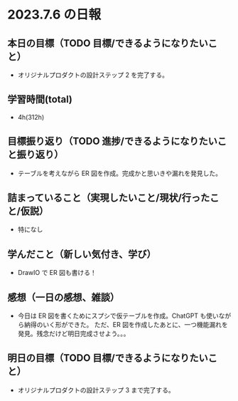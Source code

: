 # 2023.7.6 の日報

## 本日の目標（TODO 目標/できるようになりたいこと）

- オリジナルプロダクトの設計ステップ 2 を完了する。

## 学習時間(total)

- 4h(312h)

## 目標振り返り（TODO 進捗/できるようになりたいこと振り返り）

- テーブルを考えながら ER 図を作成。完成かと思いきや漏れを発見した。

## 詰まっていること（実現したいこと/現状/行ったこと/仮説）

- 特になし

## 学んだこと（新しい気付き、学び）

- DrawIO で ER 図も書ける！

## 感想（一日の感想、雑談）

- 今日は ER 図を書くためにスプシで仮テーブルを作成。ChatGPT も使いながら納得のいく形ができた。
  ただ、ER 図を作成したあとに、一つ機能漏れを発見。残念だけど明日完成させよう。。。

## 明日の目標（TODO 目標/できるようになりたいこと）

- オリジナルプロダクトの設計ステップ 3 まで完了する。
